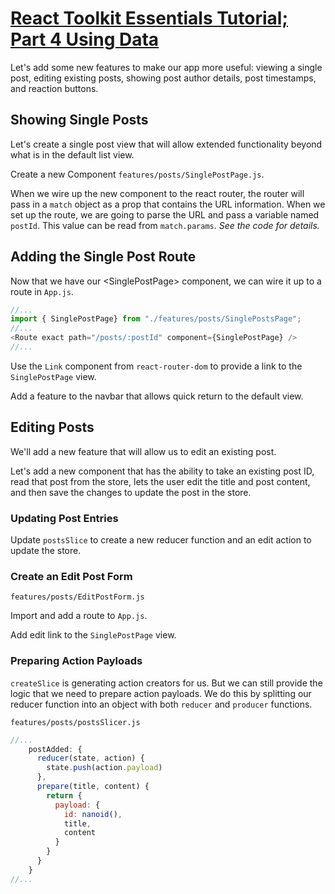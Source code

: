 # [React Toolkit Essentials Tutorial; Part 4 Using Data](https://redux.js.org/tutorials/essentials/part-4-using-data)

Let's add some new features to make our app more useful: viewing a single post, editing existing posts, showing post
author details, post timestamps, and reaction buttons.

## Showing Single Posts

Let's create a single post view that will allow extended functionality beyond what is in the default list view.

Create a new Component `features/posts/SinglePostPage.js`.

When we wire up the new component to the react router, the router will pass in a `match` object as a prop that contains
the URL information.  When we set up the route, we are going to parse the URL and pass a variable named `postId`.  This
value can be read from `match.params`.  *See the code for details.*

## Adding the Single Post Route

Now that we have our \<SinglePostPage\> component, we can wire it up to a route in `App.js`.

```js
//...
import { SinglePostPage} from "./features/posts/SinglePostsPage";
//...
<Route exact path="/posts/:postId" component={SinglePostPage} />
//...
```

Use the `Link` component from `react-router-dom` to provide a link to the `SinglePostPage` view.

Add a feature to the navbar that allows quick return to the default view.

## Editing Posts

We'll add a new feature that will allow us to edit an existing post.

Let's add a new <EditPostForm> component that has the ability to take an existing post ID, read that post from the
store, lets the user edit the title and post content, and then save the changes to update the post in the store.

### Updating Post Entries

Update `postsSlice` to create a new reducer function and an edit action to update the store.

### Create an Edit Post Form

`features/posts/EditPostForm.js`

Import and add a route to `App.js`.

Add edit link to the `SinglePostPage` view.

### Preparing Action Payloads

`createSlice` is generating action creators for us.  But we can still provide the logic that we
need to prepare action payloads.  We do this by splitting our reducer function into an object with
both `reducer` and `producer` functions.

`features/posts/postsSlicer.js`

```js
//...
    postAdded: {
      reducer(state, action) {
        state.push(action.payload)
      },
      prepare(title, content) {
        return {
          payload: {
            id: nanoid(),
            title,
            content
          }
        }
      }
    }
//...
```
